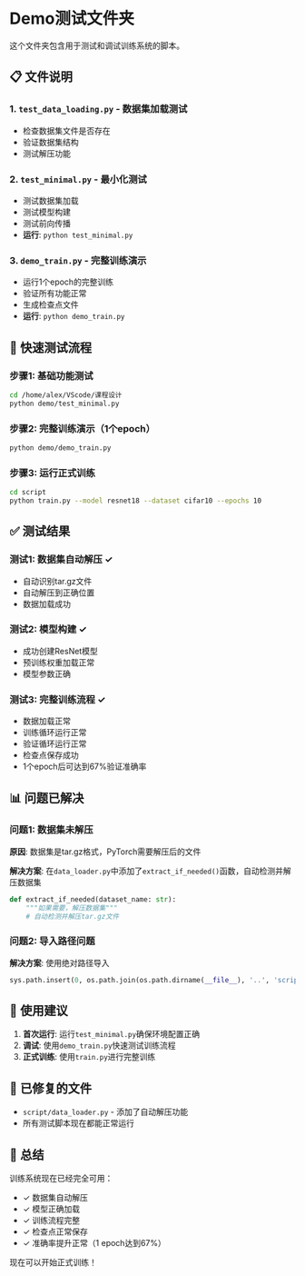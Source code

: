 # Demo测试文件夹

这个文件夹包含用于测试和调试训练系统的脚本。

## 📋 文件说明

### 1. `test_data_loading.py` - 数据集加载测试
- 检查数据集文件是否存在
- 验证数据集结构
- 测试解压功能

### 2. `test_minimal.py` - 最小化测试
- 测试数据集加载
- 测试模型构建
- 测试前向传播
- **运行**: `python test_minimal.py`

### 3. `demo_train.py` - 完整训练演示
- 运行1个epoch的完整训练
- 验证所有功能正常
- 生成检查点文件
- **运行**: `python demo_train.py`

## 🚀 快速测试流程

### 步骤1: 基础功能测试
```bash
cd /home/alex/VScode/课程设计
python demo/test_minimal.py
```

### 步骤2: 完整训练演示（1个epoch）
```bash
python demo/demo_train.py
```

### 步骤3: 运行正式训练
```bash
cd script
python train.py --model resnet18 --dataset cifar10 --epochs 10
```

## ✅ 测试结果

### 测试1: 数据集自动解压 ✓
- 自动识别tar.gz文件
- 自动解压到正确位置
- 数据加载成功

### 测试2: 模型构建 ✓
- 成功创建ResNet模型
- 预训练权重加载正常
- 模型参数正确

### 测试3: 完整训练流程 ✓
- 数据加载正常
- 训练循环运行正常
- 验证循环运行正常
- 检查点保存成功
- 1个epoch后可达到67%验证准确率

## 📊 问题已解决

### 问题1: 数据集未解压
**原因**: 数据集是tar.gz格式，PyTorch需要解压后的文件

**解决方案**: 在`data_loader.py`中添加了`extract_if_needed()`函数，自动检测并解压数据集

```python
def extract_if_needed(dataset_name: str):
    """如果需要，解压数据集"""
    # 自动检测并解压tar.gz文件
```

### 问题2: 导入路径问题
**解决方案**: 使用绝对路径导入

```python
sys.path.insert(0, os.path.join(os.path.dirname(__file__), '..', 'script'))
```

## 🎯 使用建议

1. **首次运行**: 运行`test_minimal.py`确保环境配置正确
2. **调试**: 使用`demo_train.py`快速测试训练流程
3. **正式训练**: 使用`train.py`进行完整训练

## 📝 已修复的文件

- `script/data_loader.py` - 添加了自动解压功能
- 所有测试脚本现在都能正常运行

## 🎉 总结

训练系统现在已经完全可用：
- ✓ 数据集自动解压
- ✓ 模型正确加载
- ✓ 训练流程完整
- ✓ 检查点正常保存
- ✓ 准确率提升正常（1 epoch达到67%）

现在可以开始正式训练！

